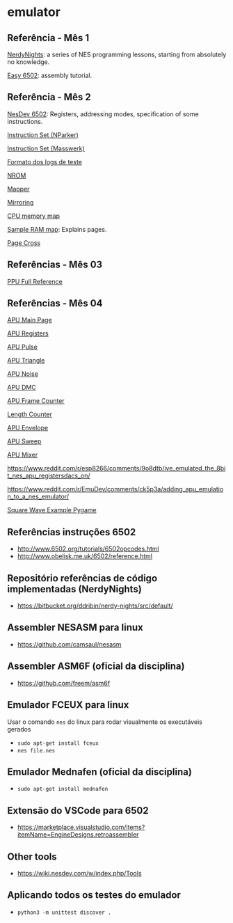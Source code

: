 # emulator

## Referência - Mês 1

[NerdyNights](http://nintendoage.com/forum/messageview.cfm?catid=22&threadid=7155): a series of NES programming lessons, starting from absolutely no knowledge.

[Easy 6502](https://skilldrick.github.io/easy6502/#intro): assembly tutorial.

## Referência - Mês 2

[NesDev 6502](http://nesdev.com/6502.txt): Registers, addressing modes, specification of some instructions.

[Instruction Set (NParker)](http://nparker.llx.com/a2/opcodes.html)

[Instruction Set (Masswerk)](https://www.masswerk.at/6502/6502_instruction_set.html#CMP)

[Formato dos logs de teste](https://github.com/AlissonLinhares/nesemu)

[NROM](https://wiki.nesdev.com/w/index.php/NROM)

[Mapper](https://wiki.nesdev.com/w/index.php/Mapper)

[Mirroring](https://wiki.nesdev.com/w/index.php/Mirroring)

[CPU memory map](https://wiki.nesdev.com/w/index.php/CPU_memory_map)

[Sample RAM map](https://wiki.nesdev.com/w/index.php/Sample_RAM_map): Explains pages.

[Page Cross](https://forums.nesdev.com/viewtopic.php?f=3&t=13936)

## Referências - Mês 03

[PPU Full Reference](http://wiki.nesdev.com/w/index.php/PPU)

## Referências - Mês 04

[APU Main Page](https://wiki.nesdev.com/w/index.php/APU)

[APU Registers](https://wiki.nesdev.com/w/index.php/APU_registers)

[APU Pulse](https://wiki.nesdev.com/w/index.php/APU_Pulse)

[APU Triangle](https://wiki.nesdev.com/w/index.php/APU_Triangle)

[APU Noise](https://wiki.nesdev.com/w/index.php/APU_Noise)

[APU DMC](https://wiki.nesdev.com/w/index.php/APU_DMC)

[APU Frame Counter](https://wiki.nesdev.com/w/index.php/APU_Frame_Counter)

[Length Counter](https://wiki.nesdev.com/w/index.php/APU_Length_Counter)

[APU Envelope](https://wiki.nesdev.com/w/index.php/APU_Envelope)

[APU Sweep](https://wiki.nesdev.com/w/index.php/APU_Sweep)

[APU Mixer](https://wiki.nesdev.com/w/index.php/APU_Mixer)

https://www.reddit.com/r/esp8266/comments/9o8dtb/ive_emulated_the_8bit_nes_apu_registersdacs_on/

https://www.reddit.com/r/EmuDev/comments/ck5p3a/adding_apu_emulation_to_a_nes_emulator/

[Square Wave Example Pygame](https://gist.github.com/ohsqueezy/6540433)

## Referências instruções 6502
- http://www.6502.org/tutorials/6502opcodes.html
- http://www.obelisk.me.uk/6502/reference.html

## Repositório referências de código implementadas (NerdyNights)
- https://bitbucket.org/ddribin/nerdy-nights/src/default/

## Assembler NESASM para linux
- https://github.com/camsaul/nesasm

## Assembler ASM6F (oficial da disciplina)
- https://github.com/freem/asm6f

## Emulador FCEUX para linux
Usar o comando `nes` do linux para rodar visualmente os executáveis gerados
- `sudo apt-get install fceux`
- `nes file.nes`

## Emulador Mednafen (oficial da disciplina)
- `sudo apt-get install mednafen`

## Extensão do VSCode para 6502

- https://marketplace.visualstudio.com/items?itemName=EngineDesigns.retroassembler

## Other tools
- https://wiki.nesdev.com/w/index.php/Tools

## Aplicando todos os testes do emulador
- `python3 -m unittest discover .`
